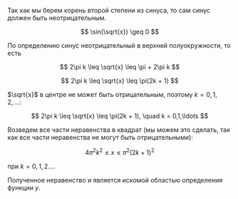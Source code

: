 Так как мы берем корень второй степени из синуса, то сам синус должен быть неотрицательным.

$$ \sin(\sqrt{x}) \geq 0 $$

По определению синус неотрицательный в верхней полуокружности, то есть

$$ 2\pi k \leq \sqrt{x} \leq \pi + 2\pi k  $$

$$ 2\pi k \leq \sqrt{x} \leq \pi(2k + 1)  $$

$\sqrt{x}$ в центре не может быть отрицательным, поэтому $k = 0, 1, 2,\ldots$:

$$ 2\pi k \leq \sqrt{x} \leq \pi(2k + 1), \quad k = 0,1,\ldots  $$

Возведем все части неравенства в квадрат (мы можем это сделать, так как все части неравенства не могут быть отрицательными):

$$ 4\pi^2k^2 \leq x \leq \pi^2(2k+1)^2 $$

при $k=0,1,2\ldots$.

Полученное неравенство и является искомой областью определения функции $y$.
